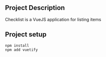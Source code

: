 
## Project Description
Checklist is a VueJS application for listing items

## Project setup
```
npm install
npm add vuetify
```
